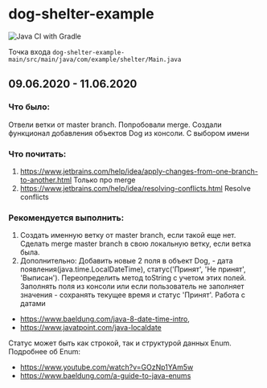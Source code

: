 # dog-shelter-example
![Java CI with Gradle](https://github.com/DmitriiPodlesnykh/dog-shelter-example/workflows/Java%20CI%20with%20Gradle/badge.svg?branch=master)

Точка входа 
<code>dog-shelter-example-main/src/main/java/com/example/shelter/Main.java</code>


## 09.06.2020 - 11.06.2020
### Что было:
Отвели ветки от master branch. Попробовали merge.
Создали функционал добавления объектов Dog из консоли. С выбором имени

### Что почитать:
1. https://www.jetbrains.com/help/idea/apply-changes-from-one-branch-to-another.html Только про merge
1. https://www.jetbrains.com/help/idea/resolving-conflicts.html Resolve conflicts

### Рекомендуется выполнить:
1. Создать именную ветку от master branch, если такой еще нет. 
Сделать merge master branch в свою локальную ветку, если ветка была. 
2. Дополнительно: Добавить новые 2 поля в объект Dog, - дата появления(java.time.LocalDateTime), статус('Принят', 'Не принят', 'Выписан').
 Переопределить метод toString с учетом этих полей.
 Заполнять поля из консоли или если пользователь не заполняет значения - сохранять текущее время и статус 'Принят'.
Работа с датами 
* https://www.baeldung.com/java-8-date-time-intro, 
* https://www.javatpoint.com/java-localdate

Статус может быть как строкой, так и структурой данных Enum. Подробнее об Enum:
* https://www.youtube.com/watch?v=GOzNp1YAm5w
* https://www.baeldung.com/a-guide-to-java-enums

